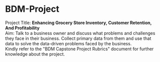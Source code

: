# BDM-Project
Project Title: **Enhancing Grocery Store Inventory, Customer Retention, And Profitability**  
Aim: Talk to a business owner and discuss what problems and challenges they face in their business. Collect primary data from them and use that data to solve the data-driven problems faced by the business.  
Kindly refer to the "BDM Capstone Project Rubrics" document for further knowledge about the project. 

